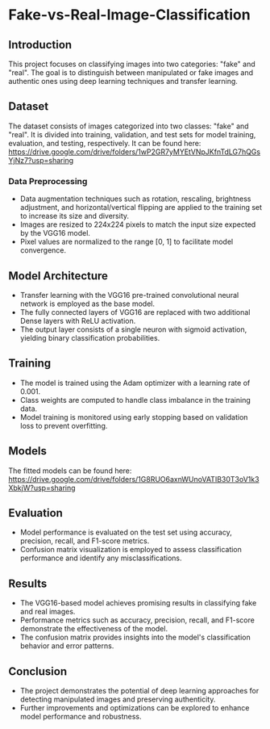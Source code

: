 # Fake-vs-Real-Image-Classification

## Introduction

This project focuses on classifying images into two categories: "fake" and "real". The goal is to distinguish between manipulated or fake images and authentic ones using deep learning techniques and transfer learning.

## Dataset

The dataset consists of images categorized into two classes: "fake" and "real". It is divided into training, validation, and test sets for model training, evaluation, and testing, respectively. 
It can be found here: https://drive.google.com/drive/folders/1wP2GR7yMYEtVNpJKfnTdLG7hQGsYjNz7?usp=sharing

### Data Preprocessing

- Data augmentation techniques such as rotation, rescaling, brightness adjustment, and horizontal/vertical flipping are applied to the training set to increase its size and diversity.
- Images are resized to 224x224 pixels to match the input size expected by the VGG16 model.
- Pixel values are normalized to the range [0, 1] to facilitate model convergence.

## Model Architecture

- Transfer learning with the VGG16 pre-trained convolutional neural network is employed as the base model.
- The fully connected layers of VGG16 are replaced with two additional Dense layers with ReLU activation.
- The output layer consists of a single neuron with sigmoid activation, yielding binary classification probabilities.

## Training

- The model is trained using the Adam optimizer with a learning rate of 0.001.
- Class weights are computed to handle class imbalance in the training data.
- Model training is monitored using early stopping based on validation loss to prevent overfitting.

## Models
The fitted models can be found here: https://drive.google.com/drive/folders/1G8RUO6axnWUnoVATIB30T3oV1k3XbkjW?usp=sharing

## Evaluation

- Model performance is evaluated on the test set using accuracy, precision, recall, and F1-score metrics.
- Confusion matrix visualization is employed to assess classification performance and identify any misclassifications.

## Results

- The VGG16-based model achieves promising results in classifying fake and real images.
- Performance metrics such as accuracy, precision, recall, and F1-score demonstrate the effectiveness of the model.
- The confusion matrix provides insights into the model's classification behavior and error patterns.

## Conclusion

- The project demonstrates the potential of deep learning approaches for detecting manipulated images and preserving authenticity.
- Further improvements and optimizations can be explored to enhance model performance and robustness.
